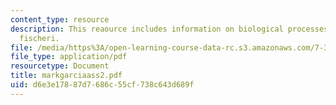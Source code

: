 ```yaml
---
content_type: resource
description: This reaource includes information on biological processes, and vibirio
  fischeri.
file: /media/https%3A/open-learning-course-data-rc.s3.amazonaws.com/7-349-biological-computing-at-the-crossroads-of-engineering-and-science-spring-2005/d6e3e17887d7686c55cf738c643d689f_markgarciaass2.pdf
file_type: application/pdf
resourcetype: Document
title: markgarciaass2.pdf
uid: d6e3e178-87d7-686c-55cf-738c643d689f
---
```

